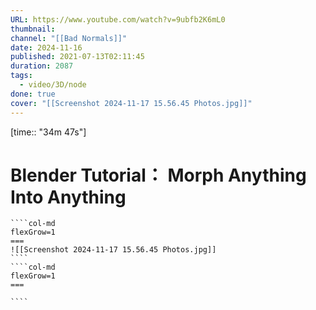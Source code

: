 ```yaml
---
URL: https://www.youtube.com/watch?v=9ubfb2K6mL0
thumbnail: 
channel: "[[Bad Normals]]"
date: 2024-11-16
published: 2021-07-13T02:11:45
duration: 2087
tags:
  - video/3D/node
done: true
cover: "[[Screenshot 2024-11-17 15.56.45 Photos.jpg]]"
---
```

[time:: "34m 47s"]
# Blender Tutorial： Morph Anything Into Anything
`````col
````col-md
flexGrow=1
===
![[Screenshot 2024-11-17 15.56.45 Photos.jpg]]
````
````col-md
flexGrow=1
===

````
`````

